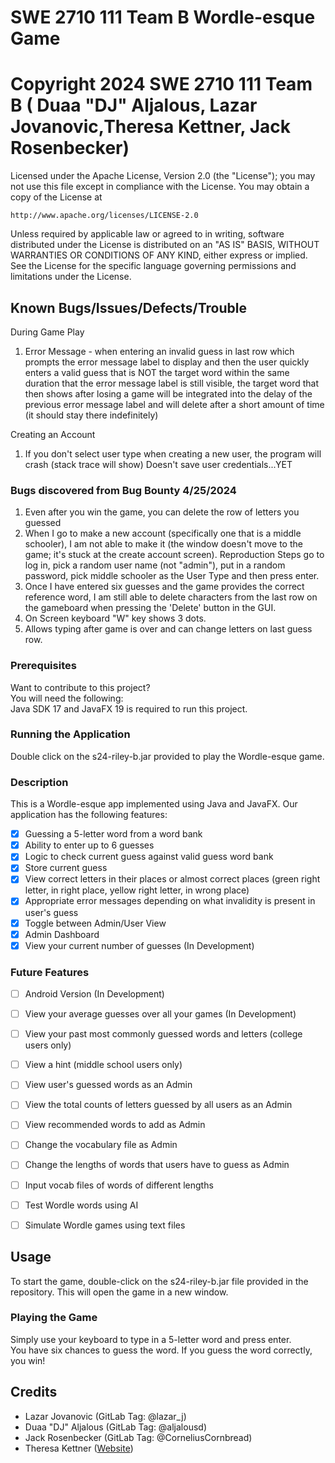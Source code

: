 # SWE 2710 111 Team B Wordle-esque Game
# Copyright 2024 SWE 2710 111 Team B ( Duaa "DJ" Aljalous, Lazar Jovanovic,Theresa Kettner, Jack Rosenbecker)

Licensed under the Apache License, Version 2.0 (the "License");
you may not use this file except in compliance with the License.
You may obtain a copy of the License at

    http://www.apache.org/licenses/LICENSE-2.0

Unless required by applicable law or agreed to in writing, software
distributed under the License is distributed on an "AS IS" BASIS,
WITHOUT WARRANTIES OR CONDITIONS OF ANY KIND, either express or implied.
See the License for the specific language governing permissions and
limitations under the License.
## Known Bugs/Issues/Defects/Trouble

During Game Play
1. Error Message - when entering an invalid guess in last row which prompts the error message label
to display and then the user quickly enters a valid guess that is NOT the target word within the same duration
that the error message label is still visible, the target word that then shows after losing a game will be integrated
into the delay of the previous error message label and will delete after a short amount of time (it should stay there indefinitely)

Creating an Account

1. If you don't select user type when creating a new user, the program will crash (stack trace will show)
Doesn't save user credentials...YET

### Bugs discovered from Bug Bounty 4/25/2024
1. Even after you win the game, you can delete the row of letters you guessed
2. When I go to make a new account (specifically one that is a middle schooler), I am not able to make it (the window doesn't move to the game; it's stuck at the create account screen).
   Reproduction Steps
   go to log in, pick a random user name (not "admin"), put in a random password, pick middle schooler as the User Type and then press enter.
3. Once I have entered six guesses and the game provides the correct reference word, I am still able to delete characters from the last row on the gameboard when pressing the 'Delete' button in the GUI.
4. On Screen keyboard "W" key shows 3 dots.
5. Allows typing after game is over and can change letters on last guess row.

### Prerequisites

Want to contribute to this project? \
You will need the following: \
Java SDK 17 and JavaFX 19 is required to run this project.

### Running the Application
Double click on the s24-riley-b.jar provided to play the Wordle-esque game.

### Description
This is a Wordle-esque app implemented using Java and JavaFX. Our application has the following features: 
- [x] Guessing a 5-letter word from a word bank
- [x] Ability to enter up to 6 guesses
- [x] Logic to check current guess against valid guess word bank
- [x] Store current guess
- [x] View correct letters in their places or almost correct places (green right letter, in right place, yellow right letter, in wrong place)
- [x] Appropriate error messages depending on what invalidity is present in user's guess
- [x] Toggle between Admin/User View
- [x] Admin Dashboard 
- [x] View your current number of guesses (In Development)
### Future Features
- [ ] Android Version (In Development)
- [ ] View your average guesses over all your games (In Development)
- [ ] View your past most commonly guessed words and letters (college users only)
- [ ] View a hint (middle school users only)
- [ ] View user's guessed words as an Admin
- [ ] View the total counts of letters guessed by all users as an Admin
- [ ] View recommended words to add as Admin
- [ ] Change the vocabulary file as Admin
- [ ] Change the lengths of words that users have to guess as Admin
- [ ] Input vocab files of words of different lengths
- [ ] Test Wordle words using AI
- [ ] Simulate Wordle games using text files


## Usage

To start the game, double-click on the s24-riley-b.jar file provided in the repository. 
This will open the game in a new window.
### Playing the Game
Simply use your keyboard to type in a 5-letter word and press enter.\
You have six chances to guess the word. If you guess the word correctly, you win!

## Credits
- Lazar Jovanovic (GitLab Tag: @lazar_j)
- Duaa "DJ" Aljalous (GitLab Tag: @aljalousd)
- Jack Rosenbecker (GitLab Tag: @CorneliusCornbread)
- Theresa Kettner ([Website](https://lazermaker.wixsite.com/theresakettner/))